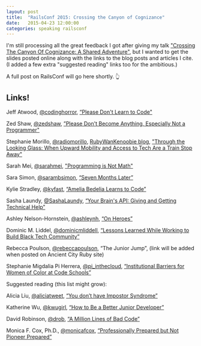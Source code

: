 ```yaml
---
layout: post
title:  "RailsConf 2015: Crossing the Canyon of Cognizance"
date:   2015-04-23 12:00:00
categories: speaking railsconf
---
```

<script async class="speakerdeck-embed" data-id="f6ad1ee8c0ee48539711149997ee2c38" data-ratio="1.33333333333333" src="//speakerdeck.com/assets/embed.js"></script>

I'm still processing all the great feedback I got after giving my talk ["Crossing The Canyon Of Cognizance: A Shared Adventure"](http://railsconf.com/program#prop_925), but I wanted to get the slides posted online along with the links to the blog posts and articles I cite. (I added a few extra "suggested reading" links too for the ambitious.)

A full post on RailsConf will go here shortly. 👆


## Links!
Jeff Atwood, [@codinghorror](http://www.twitter.com/codinghorror), [“Please Don't Learn to Code"](http://blog.codinghorror.com/please-dont-learn-to-code/)

Zed Shaw, [@zedshaw](http://www.twitter.com/zedshaw), [”Please Don't Become Anything, Especially Not a Programmer"](http://learncodethehardway.org/blog/MAY_15_2012.html)

Stephanie Morillo, [@radiomorillo](http://www.twitter.com/radiomorillo), [RubyWanKenoobie blog](http://RubyWanKenoobie.tumblr.com), ["Through the Looking Glass: When Upward Mobility and Access to Tech Are a Train Stop Away"](http://www.alterconf.com/speakers/stephanie-morillo)

Sarah Mei, [@sarahmei](http://www.twitter.com/sarahmei), ["Programming is Not Math"](http://www.sarahmei.com/blog/2014/07/15/programming-is-not-math/)

Sara Simon, [@sarambsimon](http://www.twitter.com/sarambsimon), [“Seven Months Later”](http://blog.turing.io/2015/01/29/seven-months-later/)

Kylie Stradley, [@kyfast](http://www.twitter.com/kyfast), [“Amelia Bedelia Learns to Code”](http://railsconf.com/program#prop_1010)

Sasha Laundy, [@SashaLaundy](http://www.twitter.com/SashaLaundy), [“Your Brain's API: Giving and Getting Technical Help”](https://www.youtube.com/watch?v=hY14Er6JX2s)

Ashley Nelson-Hornstein, [@ashleynh](http://www.twitter.com/ashleynh), [“On Heroes”](http://blog.ashleynh.me/on-heroes/)

Dominic M. Liddel, [@dominicmliddell](http://www.twitter.com/dominicmliddell), [“Lessons Learned While Working to Build Black Tech Community”](https://modelviewculture.com/pieces/lessons-learned-while-working-to-build-black-tech-community)

Rebecca Poulson, [@rebeccapoulson](http://www.twitter.com/rebeccapoulson), “The Junior Jump”, (link will be added when posted on Ancient City Ruby site)

Stephanie Migdalia Pi Herrera, [@pi_inthecloud](http://www.twitter.com/pi_inthecloud), [“Institutional Barriers for Women of Color at Code Schools”](http://www.modelviewculture.com/pieces/institutional-barriers-for-women-of-color-at-code-schools)


Suggested reading (this list might grow):

Alicia Liu, [@aliciatweet](http://www.twitter.com/aliciatweet), [“You don’t have Impostor Syndrome”](https://medium.com/@aliciatweet/you-don-t-have-impostor-syndrome-126e4c4bdcc)

Katherine Wu, [@kwugirl](http://www.twitter.com/kwugirl), [“How to Be a Better Junior Developer”](http://blog.newrelic.com/2014/04/23/better-junior-developer/)

David Robinson, [@drob](http://www.twitter.com/drob), [“A Million Lines of Bad Code”](http://varianceexplained.org/programming/bad-code/)

Monica F. Cox, Ph.D., [@monicafcox](http://www.twitter.com/monicafcox), [“Professionally Prepared but Not Pioneer Prepared”](http://www.alterconf.com/speakers/monica-f-cox)

